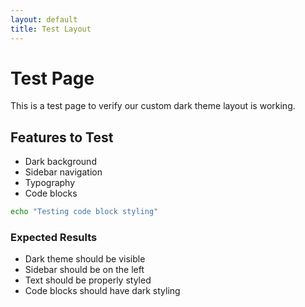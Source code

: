 ```yaml
---
layout: default
title: Test Layout
---
```


# Test Page

This is a test page to verify our custom dark theme layout is working.

## Features to Test

- Dark background
- Sidebar navigation
- Typography
- Code blocks

```bash
echo "Testing code block styling"
```

### Expected Results

- Dark theme should be visible
- Sidebar should be on the left
- Text should be properly styled
- Code blocks should have dark styling
